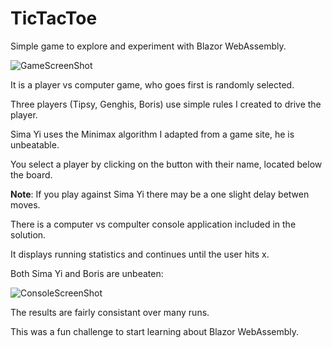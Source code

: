 # TicTacToe

Simple game to explore and experiment with Blazor WebAssembly.

![GameScreenShot](https://github.com/daharper/TicTacToe/assets/2164086/9313a024-9827-45bb-bcac-8be3ce78cbfc)

It is a player vs computer game, who goes first is randomly selected.

Three players (Tipsy, Genghis, Boris) use simple rules I created to drive the player.

Sima Yi uses the Minimax algorithm I adapted from a game site, he is unbeatable.

You select a player by clicking on the button with their name, located below the board.

**Note**: If you play against Sima Yi there may be a one slight delay betwen moves.

There is a computer vs compulter console application included in the solution.

It displays running statistics and continues until the user hits x.

Both Sima Yi and Boris are unbeaten:

![ConsoleScreenShot](https://github.com/daharper/TicTacToe/assets/2164086/a9c28cfc-0c18-4494-bf5f-902884986fa7)

The results are fairly consistant over many runs.

This was a fun challenge to start learning about Blazor WebAssembly.
